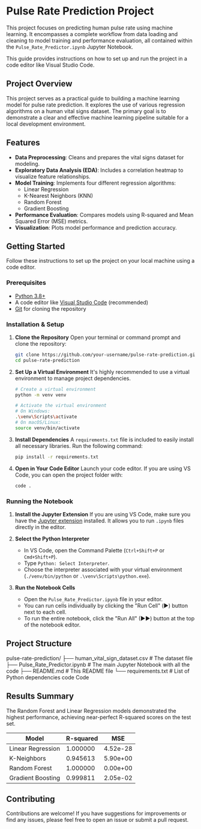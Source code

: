 # Pulse Rate Prediction Project

This project focuses on predicting human pulse rate using machine learning. It encompasses a complete workflow from data loading and cleaning to model training and performance evaluation, all contained within the `Pulse_Rate_Predictor.ipynb` Jupyter Notebook.

This guide provides instructions on how to set up and run the project in a code editor like Visual Studio Code.

## Project Overview

This project serves as a practical guide to building a machine learning model for pulse rate prediction. It explores the use of various regression algorithms on a human vital signs dataset. The primary goal is to demonstrate a clear and effective machine learning pipeline suitable for a local development environment.

## Features

- **Data Preprocessing**: Cleans and prepares the vital signs dataset for modeling.
- **Exploratory Data Analysis (EDA)**: Includes a correlation heatmap to visualize feature relationships.
- **Model Training**: Implements four different regression algorithms:
    - Linear Regression
    - K-Nearest Neighbors (KNN)
    - Random Forest
    - Gradient Boosting
- **Performance Evaluation**: Compares models using R-squared and Mean Squared Error (MSE) metrics.
- **Visualization**: Plots model performance and prediction accuracy.

## Getting Started

Follow these instructions to set up the project on your local machine using a code editor.

### Prerequisites

- [Python 3.8+](https://www.python.org/downloads/)
- A code editor like [Visual Studio Code](https://code.visualstudio.com/) (recommended)
- [Git](https://git-scm.com/downloads/) for cloning the repository

### Installation & Setup

1.  **Clone the Repository**
    Open your terminal or command prompt and clone the repository:
    ```bash
    git clone https://github.com/your-username/pulse-rate-prediction.git
    cd pulse-rate-prediction
    ```

2.  **Set Up a Virtual Environment**
    It's highly recommended to use a virtual environment to manage project dependencies.

    ```bash
    # Create a virtual environment
    python -m venv venv

    # Activate the virtual environment
    # On Windows:
    .\venv\Scripts\activate
    # On macOS/Linux:
    source venv/bin/activate
    ```

3.  **Install Dependencies**
    A `requirements.txt` file is included to easily install all necessary libraries. Run the following command:
    ```bash
    pip install -r requirements.txt
    ```

4.  **Open in Your Code Editor**
    Launch your code editor. If you are using VS Code, you can open the project folder with:
    ```bash
    code .
    ```

### Running the Notebook

1.  **Install the Jupyter Extension**
    If you are using VS Code, make sure you have the [Jupyter extension](https://marketplace.visualstudio.com/items?itemName=ms-toolsai.jupyter) installed. It allows you to run `.ipynb` files directly in the editor.

2.  **Select the Python Interpreter**
    -   In VS Code, open the Command Palette (`Ctrl+Shift+P` or `Cmd+Shift+P`).
    -   Type `Python: Select Interpreter`.
    -   Choose the interpreter associated with your virtual environment (`./venv/bin/python` or `.\venv\Scripts\python.exe`).

3.  **Run the Notebook Cells**
    -   Open the `Pulse_Rate_Predictor.ipynb` file in your editor.
    -   You can run cells individually by clicking the "Run Cell" (▶️) button next to each cell.
    -   To run the entire notebook, click the "Run All" (▶▶️) button at the top of the notebook editor.

## Project Structure
pulse-rate-prediction/
├── human_vital_sign_dataset.csv # The dataset file
├── Pulse_Rate_Predictor.ipynb # The main Jupyter Notebook with all the code
├── README.md # This README file
└── requirements.txt # List of Python dependencies
code
Code
## Results Summary

The Random Forest and Linear Regression models demonstrated the highest performance, achieving near-perfect R-squared scores on the test set.

| Model               | R-squared |       MSE |
| ------------------- | --------- | --------- |
| Linear Regression   | 1.000000  | 4.52e-28  |
| K-Neighbors         | 0.945613  | 5.90e+00  |
| Random Forest       | 1.000000  | 0.00e+00  |
| Gradient Boosting   | 0.999811  | 2.05e-02  |

## Contributing

Contributions are welcome! If you have suggestions for improvements or find any issues, please feel free to open an issue or submit a pull request.

